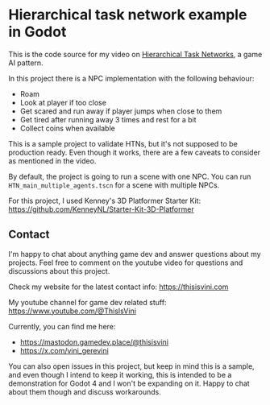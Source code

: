 # Hierarchical task network example in Godot

This is the code source for my video on [Hierarchical Task Networks](https://youtu.be/Z7uU94yPfD4), a game AI pattern.

In this project there is a NPC implementation with the following behaviour:

- Roam
- Look at player if too close
- Get scared and run away if player jumps when close to them
- Get tired after running away 3 times and rest for a bit
- Collect coins when available

This is a sample project to validate HTNs, but it's not supposed to be production ready. Even though it works, there are a few caveats to consider as mentioned in the video.

By default, the project is going to run a scene with one NPC. You can run `HTN_main_multiple_agents.tscn` for a scene with multiple NPCs.

For this project, I used Kenney's 3D Platformer Starter Kit: https://github.com/KenneyNL/Starter-Kit-3D-Platformer

## Contact

I'm happy to chat about anything game dev and answer questions about my projects. Feel free to comment on the youtube video for questions and discussions about this project.

Check my website for the latest contact info: https://thisisvini.com

My youtube channel for game dev related stuff: https://www.youtube.com/@ThisIsVini

Currently, you can find me here:
- https://mastodon.gamedev.place/@thisisvini
- https://x.com/vini_gerevini

You can also open issues in this project, but keep in mind this is a sample, and even though I intend to keep it working, this is intended to be a demonstration for Godot 4 and I won't be expanding on it. Happy to chat about them though and discuss workarounds.
